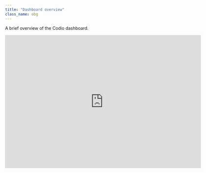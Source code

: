 ```yaml
---
title: "Dashboard overview"
class_name: obg
---
```


A brief overview of the Codio dashboard.

<iframe src="https://player.vimeo.com/video/236066175" width="640" height="436" frameborder="0" webkitallowfullscreen mozallowfullscreen allowfullscreen></iframe>

